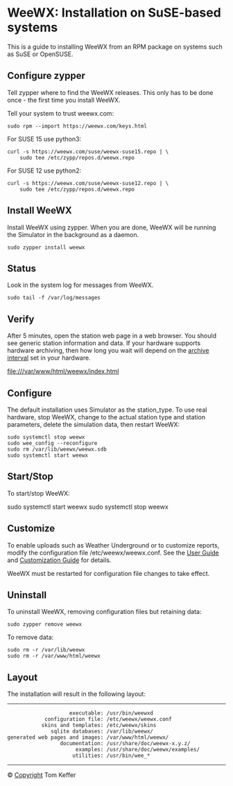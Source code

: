 
WeeWX: Installation on SuSE-based systems 
=================================================================================================

This is a guide to installing WeeWX from an RPM package on systems such as SuSE or OpenSUSE.

Configure zypper
----------------

Tell zypper where to find the WeeWX releases. This only has to be done once - the first time you install WeeWX.

Tell your system to trust weewx.com:

```
sudo rpm --import https://weewx.com/keys.html
```

For SUSE 15 use python3:

```
curl -s https://weewx.com/suse/weewx-suse15.repo | \
    sudo tee /etc/zypp/repos.d/weewx.repo
```

For SUSE 12 use python2:

```
curl -s https://weewx.com/suse/weewx-suse12.repo | \
    sudo tee /etc/zypp/repos.d/weewx.repo
```

Install WeeWX
-------------

Install WeeWX using zypper. When you are done, WeeWX will be running the Simulator in the background as a daemon.

```
sudo zypper install weewx
```

Status
------

Look in the system log for messages from WeeWX.

```
sudo tail -f /var/log/messages
```

Verify
------

After 5 minutes, open the station web page in a web browser. You should see generic station information and data. If your hardware supports hardware archiving, then how long you wait will depend on the [archive interval](usersguide.htm#archive_interval) set in your hardware.

[file:///var/www/html/weewx/index.html](file:///var/www/html/weewx/index.html)

Configure
---------

The default installation uses Simulator as the station\_type. To use real hardware, stop WeeWX, change to the actual station type and station parameters, delete the simulation data, then restart WeeWX:

```
sudo systemctl stop weewx
sudo wee_config --reconfigure
sudo rm /var/lib/weewx/weewx.sdb
sudo systemctl start weewx
```

Start/Stop
----------

To start/stop WeeWX:

sudo systemctl start weewx
sudo systemctl stop weewx

Customize
---------

To enable uploads such as Weather Underground or to customize reports, modify the configuration file /etc/weewx/weewx.conf. See the [User Guide](usersguide.htm) and [Customization Guide](customizing.htm) for details.

WeeWX must be restarted for configuration file changes to take effect.

Uninstall
---------

To uninstall WeeWX, removing configuration files but retaining data:

```
sudo zypper remove weewx

```
To remove data:


```
sudo rm -r /var/lib/weewx
sudo rm -r /var/www/html/weewx
```

Layout
------

The installation will result in the following layout:

  --------------------------------- --------------------------------
                        executable: /usr/bin/weewxd
                configuration file: /etc/weewx/weewx.conf
               skins and templates: /etc/weewx/skins
                  sqlite databases: /var/lib/weewx/
    generated web pages and images: /var/www/html/weewx/
                     documentation: /usr/share/doc/weewx-x.y.z/
                          examples: /usr/share/doc/weewx/examples/
                         utilities: /usr/bin/wee_*
  --------------------------------- --------------------------------

© [Copyright](copyright/) Tom Keffer

